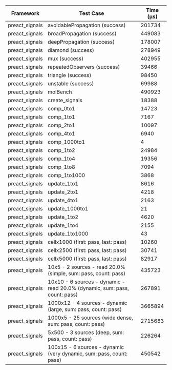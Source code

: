 | Framework | Test Case | Time (μs) |
| --- | --- | --- |
| preact_signals | avoidablePropagation (success) | 201734 |
| preact_signals | broadPropagation (success) | 449083 |
| preact_signals | deepPropagation (success) | 178007 |
| preact_signals | diamond (success) | 278949 |
| preact_signals | mux (success) | 402955 |
| preact_signals | repeatedObservers (success) | 39466 |
| preact_signals | triangle (success) | 98450 |
| preact_signals | unstable (success) | 69988 |
| preact_signals | molBench | 490923 |
| preact_signals | create_signals | 18388 |
| preact_signals | comp_0to1 | 14723 |
| preact_signals | comp_1to1 | 7167 |
| preact_signals | comp_2to1 | 10097 |
| preact_signals | comp_4to1 | 6940 |
| preact_signals | comp_1000to1 | 4 |
| preact_signals | comp_1to2 | 24984 |
| preact_signals | comp_1to4 | 19356 |
| preact_signals | comp_1to8 | 7094 |
| preact_signals | comp_1to1000 | 3868 |
| preact_signals | update_1to1 | 8616 |
| preact_signals | update_2to1 | 4218 |
| preact_signals | update_4to1 | 2163 |
| preact_signals | update_1000to1 | 21 |
| preact_signals | update_1to2 | 4620 |
| preact_signals | update_1to4 | 2155 |
| preact_signals | update_1to1000 | 43 |
| preact_signals | cellx1000 (first: pass, last: pass) | 10260 |
| preact_signals | cellx2500 (first: pass, last: pass) | 30741 |
| preact_signals | cellx5000 (first: pass, last: pass) | 82917 |
| preact_signals | 10x5 - 2 sources - read 20.0% (simple, sum: pass, count: pass) | 435723 |
| preact_signals | 10x10 - 6 sources - dynamic - read 20.0% (dynamic, sum: pass, count: pass) | 267891 |
| preact_signals | 1000x12 - 4 sources - dynamic (large, sum: pass, count: pass) | 3665894 |
| preact_signals | 1000x5 - 25 sources (wide dense, sum: pass, count: pass) | 2715683 |
| preact_signals | 5x500 - 3 sources (deep, sum: pass, count: pass) | 226264 |
| preact_signals | 100x15 - 6 sources - dynamic (very dynamic, sum: pass, count: pass) | 450542 |
